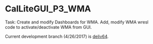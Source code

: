 # CalLiteGUI_P3_WMA
Task: Create and modify Dashboards for WMA. Add, modify WMA wresl code to activate/deactivate WMA from GUI. 

Current development branch (4/26/2017) is <a href=https://github.com/LimnoTech/CalLiteGUI_P3/tree/deliv64>deliv64</a>.
